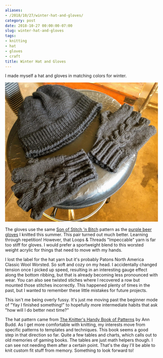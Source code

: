 ```yaml
---
aliases:
- /2018/10/27/winter-hat-and-gloves/
category: post
date: 2018-10-27 00:00:00-07:00
slug: winter-hat-and-gloves
tags:
- knitting
- hat
- gloves
- craft
title: Winter Hat and Gloves
---
```


I made  myself a hat and gloves in matching colors for winter.

<!--more-->

![attachments/img/2018/cover-2018-10-27.jpg](../../../attachments/img/2018/cover-2018-10-27.jpg)

The gloves use the same [Son of Stitch 'n Bitch](https://www.goodreads.com/book/show/170305.Son_of_Stitch_n_Bitch) pattern as the [purple beer gloves](../08/beer-gloves.md) I knitted this summer. This pair turned out much better. Learning through repetition! However, that Loops & Threads "Impeccable" yarn is far too stiff for gloves. I would prefer a sportweight blend to this worsted weight acrylic for things that need to move with my hands.

I lost the label for the hat yarn but it's probably Patons North America Classic Wool Worsted. So soft and cozy on my head. I accidentally changed tension once I picked up speed, resulting in an interesting gauge effect along the bottom ribbing, but that is already becoming less pronounced with wear. You can also see twisted stiches where I recovered a row but mounted those stitches incorrectly. This happened plenty of times in the past, but I wanted to remember these little mistakes for future projects.

This isn't me being overly fussy. It's just me moving past the beginner mode of "Yay I finished something!" to hopefully more intermediate habits that ask "how will I do better next time?"

The hat pattern came from [The Knitter's Handy Book of Patterns](https://www.goodreads.com/book/show/85015.Knitters_Handy_Book_Of_Patterns) by Ann Budd. As I get more comfortable with knitting, my interests move from specific patterns to templates and techniques. This book seems a good step in that direction so far. Quite a few tables and charts, which calls out to old memories of gaming books. The tables are just math helpers though. I can see not needing them after a certain point. That's the day I'll be able to knit custom fit stuff from memory. Something to look forward to!
